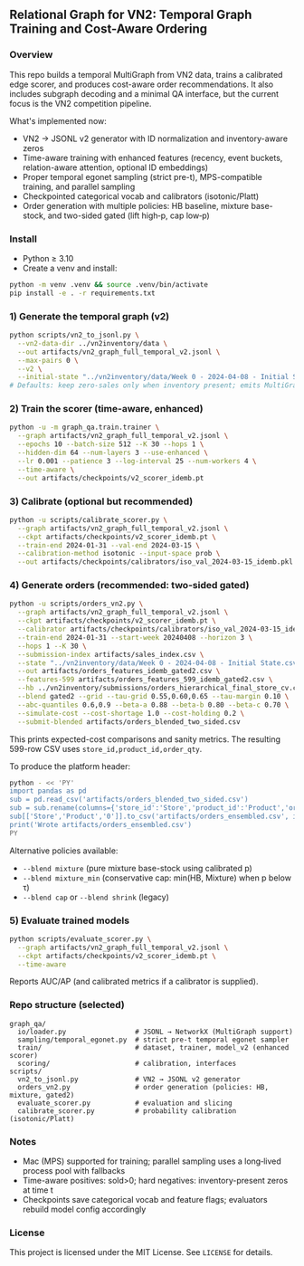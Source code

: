 ## Relational Graph for VN2: Temporal Graph Training and Cost-Aware Ordering

### Overview
This repo builds a temporal MultiGraph from VN2 data, trains a calibrated edge scorer, and produces cost-aware order recommendations. It also includes subgraph decoding and a minimal QA interface, but the current focus is the VN2 competition pipeline.

What's implemented now:
- VN2 → JSONL v2 generator with ID normalization and inventory-aware zeros
- Time-aware training with enhanced features (recency, event buckets, relation-aware attention, optional ID embeddings)
- Proper temporal egonet sampling (strict pre-t), MPS-compatible training, and parallel sampling
- Checkpointed categorical vocab and calibrators (isotonic/Platt)
- Order generation with multiple policies: HB baseline, mixture base-stock, and two-sided gated (lift high‑p, cap low‑p)

### Install
- Python ≥ 3.10
- Create a venv and install:
```bash
python -m venv .venv && source .venv/bin/activate
pip install -e . -r requirements.txt
```

### 1) Generate the temporal graph (v2)
```bash
python scripts/vn2_to_jsonl.py \
  --vn2-data-dir ../vn2inventory/data \
  --out artifacts/vn2_graph_full_temporal_v2.jsonl \
  --max-pairs 0 \
  --v2 \
  --initial-state "../vn2inventory/data/Week 0 - 2024-04-08 - Initial State.csv"
# Defaults: keep zero-sales only when inventory present; emits MultiGraph temporal edges
```

### 2) Train the scorer (time-aware, enhanced)
```bash
python -u -m graph_qa.train.trainer \
  --graph artifacts/vn2_graph_full_temporal_v2.jsonl \
  --epochs 10 --batch-size 512 --K 30 --hops 1 \
  --hidden-dim 64 --num-layers 3 --use-enhanced \
  --lr 0.001 --patience 3 --log-interval 25 --num-workers 4 \
  --time-aware \
  --out artifacts/checkpoints/v2_scorer_idemb.pt
```

### 3) Calibrate (optional but recommended)
```bash
python -u scripts/calibrate_scorer.py \
  --graph artifacts/vn2_graph_full_temporal_v2.jsonl \
  --ckpt artifacts/checkpoints/v2_scorer_idemb.pt \
  --train-end 2024-01-31 --val-end 2024-03-15 \
  --calibration-method isotonic --input-space prob \
  --out artifacts/checkpoints/calibrators/iso_val_2024-03-15_idemb.pkl
```

### 4) Generate orders (recommended: two-sided gated)
```bash
python -u scripts/orders_vn2.py \
  --graph artifacts/vn2_graph_full_temporal_v2.jsonl \
  --ckpt artifacts/checkpoints/v2_scorer_idemb.pt \
  --calibrator artifacts/checkpoints/calibrators/iso_val_2024-03-15_idemb.pkl \
  --train-end 2024-01-31 --start-week 20240408 --horizon 3 \
  --hops 1 --K 30 \
  --submission-index artifacts/sales_index.csv \
  --state "../vn2inventory/data/Week 0 - 2024-04-08 - Initial State.csv" \
  --out artifacts/orders_features_idemb_gated2.csv \
  --features-599 artifacts/orders_features_599_idemb_gated2.csv \
  --hb ../vn2inventory/submissions/orders_hierarchical_final_store_cv.csv \
  --blend gated2 --grid --tau-grid 0.55,0.60,0.65 --tau-margin 0.10 \
  --abc-quantiles 0.6,0.9 --beta-a 0.88 --beta-b 0.80 --beta-c 0.70 \
  --simulate-cost --cost-shortage 1.0 --cost-holding 0.2 \
  --submit-blended artifacts/orders_blended_two_sided.csv
```
This prints expected-cost comparisons and sanity metrics. The resulting 599-row CSV uses `store_id,product_id,order_qty`.

To produce the platform header:
```bash
python - << 'PY'
import pandas as pd
sub = pd.read_csv('artifacts/orders_blended_two_sided.csv')
sub = sub.rename(columns={'store_id':'Store','product_id':'Product','order_qty':'0'})
sub[['Store','Product','0']].to_csv('artifacts/orders_ensembled.csv', index=False)
print('Wrote artifacts/orders_ensembled.csv')
PY
```

Alternative policies available:
- `--blend mixture` (pure mixture base-stock using calibrated p)
- `--blend mixture_min` (conservative cap: min(HB, Mixture) when p below τ)
- `--blend cap` or `--blend shrink` (legacy)

### 5) Evaluate trained models
```bash
python scripts/evaluate_scorer.py \
  --graph artifacts/vn2_graph_full_temporal_v2.jsonl \
  --ckpt artifacts/checkpoints/v2_scorer_idemb.pt \
  --time-aware
```
Reports AUC/AP (and calibrated metrics if a calibrator is supplied).

### Repo structure (selected)
```
graph_qa/
  io/loader.py                 # JSONL → NetworkX (MultiGraph support)
  sampling/temporal_egonet.py  # strict pre-t temporal egonet sampler
  train/                       # dataset, trainer, model_v2 (enhanced scorer)
  scoring/                     # calibration, interfaces
scripts/
  vn2_to_jsonl.py              # VN2 → JSONL v2 generator
  orders_vn2.py                # order generation (policies: HB, mixture, gated2)
  evaluate_scorer.py           # evaluation and slicing
  calibrate_scorer.py          # probability calibration (isotonic/Platt)
```

### Notes
- Mac (MPS) supported for training; parallel sampling uses a long‑lived process pool with fallbacks
- Time-aware positives: sold>0; hard negatives: inventory-present zeros at time t
- Checkpoints save categorical vocab and feature flags; evaluators rebuild model config accordingly

### License
This project is licensed under the MIT License. See `LICENSE` for details.
